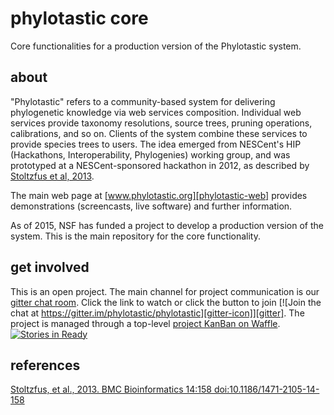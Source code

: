 # phylotastic core

Core functionalities for a production version of the Phylotastic system.

## about

"Phylotastic" refers to a community-based system for delivering phylogenetic knowledge via web services composition.  Individual web services provide taxonomy resolutions, source trees, pruning operations, calibrations, and so on.  Clients of the system combine these services to provide species trees to users.  The idea emerged from NESCent's HIP (Hackathons, Interoperability, Phylogenies) working group, and was prototyped at a NESCent-sponsored hackathon in 2012, as described by [Stoltzfus et al, 2013][phylotastic-ref].

The main web page at [www.phylotastic.org][phylotastic-web] provides demonstrations (screencasts, live software) and further information.

As of 2015, NSF has funded a project to develop a production version of the system.  This is the main repository for the core functionality.

## get involved

This is an open project.  The main channel for project communication is our [gitter chat room](https://gitter.im/phylotastic/phylotastic).  Click the link to watch or click the button to join [![Join the chat at https://gitter.im/phylotastic/phylotastic][gitter-icon]][gitter].  The project is managed through a top-level [project KanBan on Waffle](https://waffle.io/phylotastic/phylotastic). [![Stories in Ready][waffle-icon]][waffle]


## references

[Stoltzfus, et al., 2013.  BMC Bioinformatics 14:158  doi:10.1186/1471-2105-14-158][phylotastic-ref]


[waffle-icon]: https://badge.waffle.io/phylotastic/phylotastic.png?label=ready&title=Ready
[waffle]: https://waffle.io/phylotastic/phylotastic
[gitter-icon]: https://badges.gitter.im/Join%20Chat.svg
[gitter]: https://gitter.im/phylotastic/phylotastic?utm_source=badge&utm_medium=badge&utm_campaign=pr-badge&utm_content=badge
[phylotastic-ref]: http://www.biomedcentral.com/1471-2105/14/158
[phylotastic-web]: http://www.phylotastic.org
